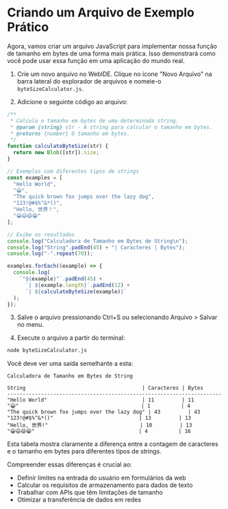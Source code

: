 # Criando um Arquivo de Exemplo Prático

Agora, vamos criar um arquivo JavaScript para implementar nossa função de tamanho em bytes de uma forma mais prática. Isso demonstrará como você pode usar essa função em uma aplicação do mundo real.

1.  Crie um novo arquivo no WebIDE. Clique no ícone "Novo Arquivo" na barra lateral do explorador de arquivos e nomeie-o `byteSizeCalculator.js`.

2.  Adicione o seguinte código ao arquivo:

```javascript
/**
 * Calcula o tamanho em bytes de uma determinada string.
 * @param {string} str - A string para calcular o tamanho em bytes.
 * @returns {number} O tamanho em bytes.
 */
function calculateByteSize(str) {
  return new Blob([str]).size;
}

// Exemplos com diferentes tipos de strings
const examples = [
  "Hello World",
  "😀",
  "The quick brown fox jumps over the lazy dog",
  "123!@#$%^&*()",
  "Hello, 世界！",
  "😀😃😄😁"
];

// Exibe os resultados
console.log("Calculadora de Tamanho em Bytes de String\n");
console.log("String".padEnd(45) + "| Caracteres | Bytes");
console.log("-".repeat(70));

examples.forEach((example) => {
  console.log(
    `"${example}"`.padEnd(45) +
      `| ${example.length}`.padEnd(12) +
      `| ${calculateByteSize(example)}`
  );
});
```

3.  Salve o arquivo pressionando Ctrl+S ou selecionando Arquivo > Salvar no menu.

4.  Execute o arquivo a partir do terminal:

```bash
node byteSizeCalculator.js
```

Você deve ver uma saída semelhante a esta:

```
Calculadora de Tamanho em Bytes de String

String                                      | Caracteres | Bytes
----------------------------------------------------------------------
"Hello World"                               | 11         | 11
"😀"                                        | 1          | 4
"The quick brown fox jumps over the lazy dog" | 43         | 43
"123!@#$%^&*()"                            | 13         | 13
"Hello, 世界!"                              | 10         | 13
"😀😃😄😁"                                  | 4          | 16
```

Esta tabela mostra claramente a diferença entre a contagem de caracteres e o tamanho em bytes para diferentes tipos de strings.

Compreender essas diferenças é crucial ao:

- Definir limites na entrada do usuário em formulários da web
- Calcular os requisitos de armazenamento para dados de texto
- Trabalhar com APIs que têm limitações de tamanho
- Otimizar a transferência de dados em redes
